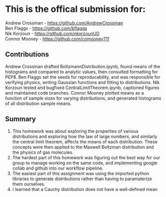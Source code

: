 # This is the offical submission for:
Andrew Crossman -  https://github.com/AndrewCrossman <br />
Ben Flaggs - https://github.com/bflaggs <br />
Nik Korzoun - https://github.com/nkorzounUD <br />
Connor Mooney - https://github.com/comooney711

## Contributions
Andrew Crossman drafted BoltzmannDistribution.ipynb, found means of the histograms and compared to analytic values, then consulted formatting for PEP8. Ben Flaggs set the seeds for reproducability, and was responsible for verifying physics, writing Gaussian functions and fitting to distributions. Nik Korzoun tested and bugfixed CentralLimitTheorem.ipynb, captioned figures and maintained code branches. Connor Mooney plotted means as a function of sample sizes for varying distributions, and generated histograms of all distribution sample means.

## Summary
1. This homework was about exploring the properties of various distributions and exploring how the law of large numbers, and similarly the central limit theorem, affects the means of each distribution. These concepts were then applied to the Maxwell Boltzman distribution and the physics of gas molecules.
2. The hardest part of this homework was figuring out the best way for our group to manage working on the same code, and implementing google collab and github into our workflow pipeline.
3. The easiest part of this assignment was using the imported python libraries to generate distributions rather than having to paramaterize them ourselves.
4. I learned that a Cauchy distribution does not have a well-defined mean 
